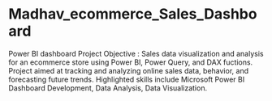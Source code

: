 # Madhav_ecommerce_Sales_Dashboard
Power BI dashboard
Project Objective : Sales data visualization and analysis for an ecommerce store using Power BI, Power Query, and DAX fuctions.
                    Project aimed at tracking and analyzing online sales data, behavior, and forecasting future trends. 
                    Highlighted skills include Microsoft Power BI Dashboard Development, Data Analysis, Data Visualization.
